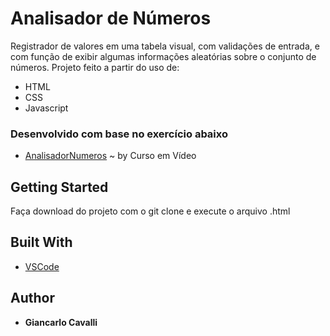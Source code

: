 # Analisador de Números

Registrador de valores em uma tabela visual, com validações de entrada, e com função de exibir algumas informações aleatórias sobre o conjunto de números.
Projeto feito a partir do uso de:

* HTML
* CSS
* Javascript

### Desenvolvido com base no exercício abaixo

* [AnalisadorNumeros](https://www.youtube.com/watch?v=vEOEZ03ZyiE&list=PLHz_AreHm4dlsK3Nr9GVvXCbpQyHQl1o1&t=0s) ~ by Curso em Vídeo

## Getting Started

Faça download do projeto com o git clone e execute o arquivo .html

## Built With

* [VSCode](https://code.visualstudio.com/)

## Author

* **Giancarlo Cavalli**